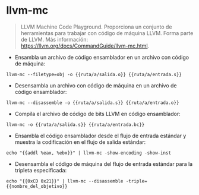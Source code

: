 # llvm-mc

> LLVM Machine Code Playground. Proporciona un conjunto de herramientas para trabajar con código de máquina LLVM.
> Forma parte de LLVM.
> Más información: <https://llvm.org/docs/CommandGuide/llvm-mc.html>.

- Ensambla un archivo de código ensamblador en un archivo con código de máquina:

`llvm-mc --filetype=obj -o {{ruta/a/salida.o}} {{ruta/a/entrada.s}}`

- Desensambla un archivo con código de máquina en un archivo de código ensamblador:

`llvm-mc --disassemble -o {{ruta/a/salida.s}} {{ruta/a/entrada.o}}`

- Compila el archivo de código de bits LLVM en código ensamblador:

`llvm-mc -o {{ruta/a/salida.s}} {{ruta/a/entrada.bc}}`

- Ensambla el código ensamblador desde el flujo de entrada estándar y muestra la codificación en el flujo de salida estándar:

`echo "{{addl %eax, %ebx}}" | llvm-mc -show-encoding -show-inst`

- Desensambla el código de máquina del flujo de entrada estándar para la tripleta especificada:

`echo "{{0xCD 0x21}}" | llvm-mc --disassemble -triple={{nombre_del_objetivo}}`
